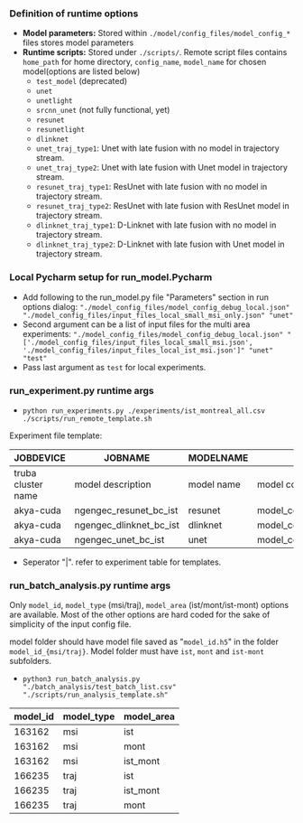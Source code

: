 ### Definition of runtime options

- **Model parameters:** Stored within ```./model/config_files/model_config_*``` files stores model parameters
- **Runtime scripts:** Stored under ```./scripts/```. Remote script files contains ```home_path``` for home directory, ```config_name```, ```model_name``` for chosen model(options are listed below)
  - ```test_model``` (deprecated)
  - ```unet```
  - ```unetlight```
  - ```srcnn_unet``` (not fully functional, yet)
  - ```resunet```
  - ```resunetlight```
  - ```dlinknet```
  - ```unet_traj_type1```: Unet with late fusion with no model in trajectory stream.
  - ```unet_traj_type2```: Unet with late fusion with Unet model in trajectory stream.
  - ```resunet_traj_type1```: ResUnet with late fusion with no model in trajectory stream.
  - ```resunet_traj_type2```: ResUnet with late fusion with ResUnet model in trajectory stream.
  - ```dlinknet_traj_type1```: D-Linknet with late fusion with no model in trajectory stream.
  - ```dlinknet_traj_type2```: D-Linknet with late fusion with Unet model in trajectory stream.
  
### Local Pycharm setup for run_model.Pycharm
- Add following to the run_model.py file "Parameters" section in run options dialog: ```"./model_config_files/model_config_debug_local.json" "./model_config_files/input_files_local_small_msi_only.json" "unet"```
- Second argument can be a list of input files for the multi area experiments: ```"./model_config_files/model_config_debug_local.json" "['./model_config_files/input_files_local_small_msi.json', './model_config_files/input_files_local_ist_msi.json']" "unet" "test"```
- Pass last argument as ```test``` for local experiments.

### run_experiment.py runtime args
- ```python run_experiments.py ./experiments/ist_montreal_all.csv ./scripts/run_remote_template.sh```

Experiment file template:

JOBDEVICE| JOBNAME          | MODELNAME  | MODELCONFIG                       | MODELINPUTS                                                                                 
---|------------------|------------|-----------------------------------|---------------------------------------------------------------------------------------------|
truba cluster name| model description| model name | model config file to be used      | model input file path list. multiple paths work if there is more than one work area.        |
akya-cuda| ngengec_resunet_bc_ist | resunet    | model_config_remote_bc.json       | ['/truba/home/ngengec/sentinel_traj_nn/model_config_files/input_files_remote_ist_msi.json'] 
akya-cuda| ngengec_dlinknet_bc_ist | dlinknet   | model_config_remote_bc_dlink.json | ['/truba/home/ngengec/sentinel_traj_nn/model_config_files/input_files_remote_ist_msijson']  
akya-cuda| ngengec_unet_bc_ist | unet       | model_config_remote_bc.json       | ['/truba/home/ngengec/sentinel_traj_nn/model_config_files/input_files_remote_ist_msi.json'] 

* Seperator "|". refer to experiment table for templates.


### run_batch_analysis.py runtime args
Only `model_id`, `model_type` (msi/traj), `model_area` (ist/mont/ist-mont) options are available. Most of the other options are hard coded for the sake of simplicity of the input config file.

model folder should have model file saved as "`model_id.h5`" in the folder `model_id_{msi/traj}`. Model folder must have `ist`, `mont` and `ist-mont` subfolders.
- ```python3 run_batch_analysis.py "./batch_analysis/test_batch_list.csv" "./scripts/run_analysis_template.sh"```

model_id| model_type |model_area
---|------------|---
163162| msi        |ist
163162| msi        |mont
163162|msi|ist_mont
166235|traj|ist
166235|traj|ist_mont
166235|traj|mont
